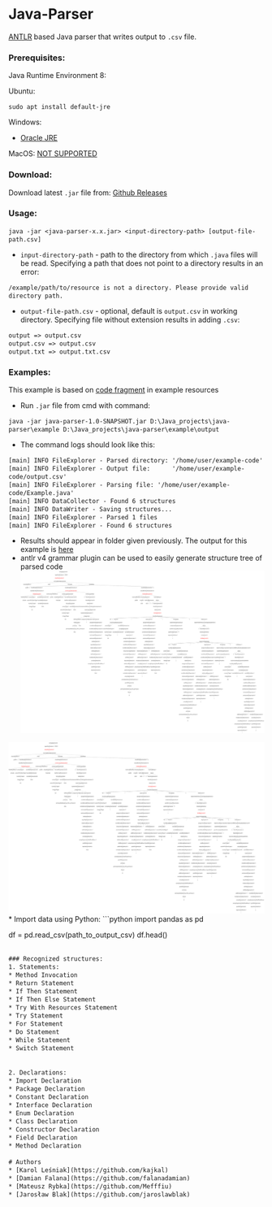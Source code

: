 # Java-Parser

[ANTLR](https://github.com/antlr/antlr4) based Java parser that writes output to `.csv` file.

### Prerequisites:

Java Runtime Environment 8:

Ubuntu:
```
sudo apt install default-jre
```
Windows:

* [Oracle JRE](https://www.oracle.com/technetwork/java/javase/downloads/jre8-downloads-2133155.html)

MacOS:
[NOT SUPPORTED](https://github.com/falanadamian/java-parser/issues/3)

### Download:
Download latest `.jar` file from: [Github Releases](https://github.com/falanadamian/java-parser/releases)

### Usage:

```
java -jar <java-parser-x.x.jar> <input-directory-path> [output-file-path.csv]
```

* `input-directory-path` - path to the directory from which `.java` files will be read.
Specifying a path that does not point to a directory results in an error:
```
/example/path/to/resource is not a directory. Please provide valid directory path.
```

* `output-file-path.csv` - optional, default is `output.csv` in working directory.
Specifying file without extension results in adding `.csv`:
```
output => output.csv
output.csv => output.csv
output.txt => output.txt.csv
```

### Examples:
This example is based on [code fragment](./example/Example.java) in example resources
* Run `.jar` file from cmd with command:
```
java -jar java-parser-1.0-SNAPSHOT.jar D:\Java_projects\java-parser\example D:\Java_projects\java-parser\example\output
```
* The command logs should look like this:
```
[main] INFO FileExplorer - Parsed directory: '/home/user/example-code'
[main] INFO FileExplorer - Output file:      '/home/user/example-code/output.csv'
[main] INFO FileExplorer - Parsing file: '/home/user/example-code/Example.java'
[main] INFO DataCollector - Found 6 structures
[main] INFO DataWriter - Saving structures...
[main] INFO FileExplorer - Parsed 1 files
[main] INFO FileExplorer - Found 6 structures
```
* Results should appear in folder given previously. The output for this example is [here](./example/output.csv) 
* antlr v4 grammar plugin can be used to easily generate structure tree of parsed code
![structure tree](./example/example.svg)
<img src = "./example/example.svg">
* Import data using Python:
```python
import pandas as pd

df = pd.read_csv(path_to_output_csv)
df.head()
```

### Recognized structures:
1. Statements:
* Method Invocation
* Return Statement
* If Then Statement
* If Then Else Statement
* Try With Resources Statement
* Try Statement
* For Statement
* Do Statement
* While Statement
* Switch Statement


2. Declarations:
* Import Declaration
* Package Declaration
* Constant Declaration
* Interface Declaration
* Enum Declaration
* Class Declaration
* Constructor Declaration
* Field Declaration
* Method Declaration

# Authors
* [Karol Leśniak](https://github.com/kajkal)
* [Damian Falana](https://github.com/falanadamian)
* [Mateusz Rybka](https://github.com/Mefffiu)
* [Jarosław Blak](https://github.com/jaroslawblak)
